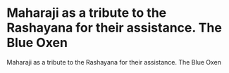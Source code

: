 # Maharaji as a tribute to the Rashayana for their assistance. The Blue Oxen

Maharaji as a tribute to the Rashayana for their assistance. The Blue Oxen